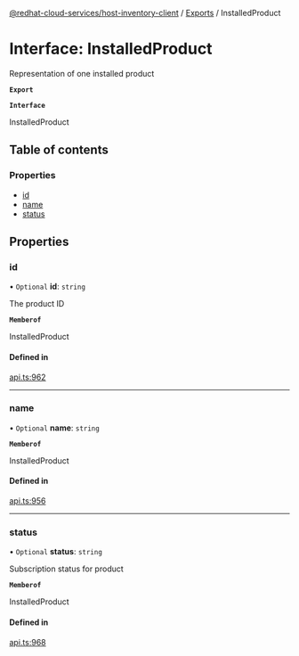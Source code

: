 [@redhat-cloud-services/host-inventory-client](../README.md) / [Exports](../modules.md) / InstalledProduct

# Interface: InstalledProduct

Representation of one installed product

**`Export`**

**`Interface`**

InstalledProduct

## Table of contents

### Properties

- [id](InstalledProduct.md#id)
- [name](InstalledProduct.md#name)
- [status](InstalledProduct.md#status)

## Properties

### id

• `Optional` **id**: `string`

The product ID

**`Memberof`**

InstalledProduct

#### Defined in

[api.ts:962](https://github.com/RedHatInsights/javascript-clients/blob/master/packages/host-inventory/api.ts#L962)

___

### name

• `Optional` **name**: `string`

**`Memberof`**

InstalledProduct

#### Defined in

[api.ts:956](https://github.com/RedHatInsights/javascript-clients/blob/master/packages/host-inventory/api.ts#L956)

___

### status

• `Optional` **status**: `string`

Subscription status for product

**`Memberof`**

InstalledProduct

#### Defined in

[api.ts:968](https://github.com/RedHatInsights/javascript-clients/blob/master/packages/host-inventory/api.ts#L968)
